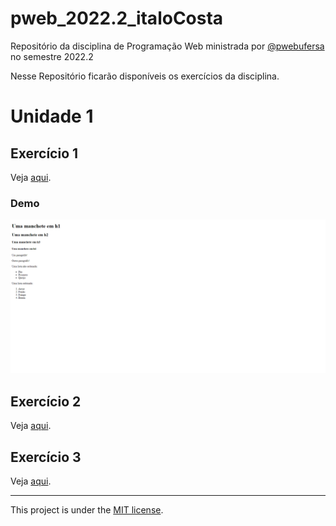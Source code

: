 # pweb_2022.2_italoCosta

Repositório da disciplina de Programação Web ministrada por [@pwebufersa](https://github.com/pwebufersa) no semestre 2022.2

Nesse Repositório ficarão disponíveis os exercícios da disciplina.

# Unidade 1

## Exercício 1

Veja [aqui](u1_exercicio1/).

### Demo

<div>
  <img src="./.github/demo_u1_exercicio1.png" width="600px" alt="Captura de tela com o resultado do Exercício 1 da Unidade 1.">
</div>

## Exercício 2

Veja [aqui](u1_exercicio2/).

## Exercício 3

Veja [aqui](u1_exercicio3/).

---

This project is under the [MIT license](./LICENSE).
